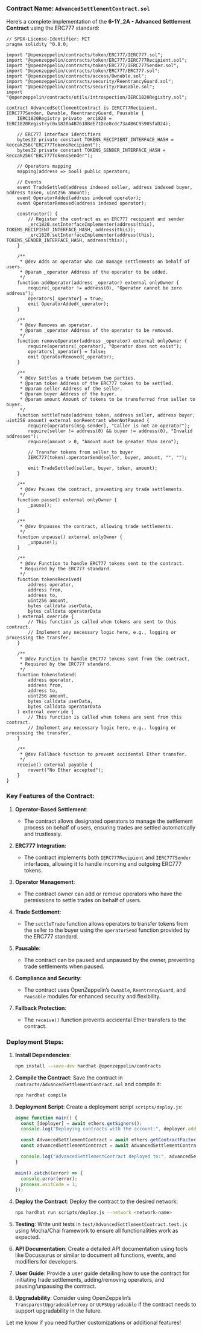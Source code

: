 ### Contract Name: `AdvancedSettlementContract.sol`

Here’s a complete implementation of the **6-1Y_2A - Advanced Settlement Contract** using the ERC777 standard:

```solidity
// SPDX-License-Identifier: MIT
pragma solidity ^0.8.0;

import "@openzeppelin/contracts/token/ERC777/IERC777.sol";
import "@openzeppelin/contracts/token/ERC777/IERC777Recipient.sol";
import "@openzeppelin/contracts/token/ERC777/IERC777Sender.sol";
import "@openzeppelin/contracts/token/ERC777/ERC777.sol";
import "@openzeppelin/contracts/access/Ownable.sol";
import "@openzeppelin/contracts/security/ReentrancyGuard.sol";
import "@openzeppelin/contracts/security/Pausable.sol";
import "@openzeppelin/contracts/utils/introspection/IERC1820Registry.sol";

contract AdvancedSettlementContract is IERC777Recipient, IERC777Sender, Ownable, ReentrancyGuard, Pausable {
    IERC1820Registry private _erc1820 = IERC1820Registry(0x1820a4B7618BdE71Dce8cdc73aAB6C95905faD24);

    // ERC777 interface identifiers
    bytes32 private constant TOKENS_RECIPIENT_INTERFACE_HASH = keccak256("ERC777TokensRecipient");
    bytes32 private constant TOKENS_SENDER_INTERFACE_HASH = keccak256("ERC777TokensSender");

    // Operators mapping
    mapping(address => bool) public operators;

    // Events
    event TradeSettled(address indexed seller, address indexed buyer, address token, uint256 amount);
    event OperatorAdded(address indexed operator);
    event OperatorRemoved(address indexed operator);

    constructor() {
        // Register the contract as an ERC777 recipient and sender
        _erc1820.setInterfaceImplementer(address(this), TOKENS_RECIPIENT_INTERFACE_HASH, address(this));
        _erc1820.setInterfaceImplementer(address(this), TOKENS_SENDER_INTERFACE_HASH, address(this));
    }

    /**
     * @dev Adds an operator who can manage settlements on behalf of users.
     * @param _operator Address of the operator to be added.
     */
    function addOperator(address _operator) external onlyOwner {
        require(_operator != address(0), "Operator cannot be zero address");
        operators[_operator] = true;
        emit OperatorAdded(_operator);
    }

    /**
     * @dev Removes an operator.
     * @param _operator Address of the operator to be removed.
     */
    function removeOperator(address _operator) external onlyOwner {
        require(operators[_operator], "Operator does not exist");
        operators[_operator] = false;
        emit OperatorRemoved(_operator);
    }

    /**
     * @dev Settles a trade between two parties.
     * @param token Address of the ERC777 token to be settled.
     * @param seller Address of the seller.
     * @param buyer Address of the buyer.
     * @param amount Amount of tokens to be transferred from seller to buyer.
     */
    function settleTrade(address token, address seller, address buyer, uint256 amount) external nonReentrant whenNotPaused {
        require(operators[msg.sender], "Caller is not an operator");
        require(seller != address(0) && buyer != address(0), "Invalid addresses");
        require(amount > 0, "Amount must be greater than zero");

        // Transfer tokens from seller to buyer
        IERC777(token).operatorSend(seller, buyer, amount, "", "");

        emit TradeSettled(seller, buyer, token, amount);
    }

    /**
     * @dev Pauses the contract, preventing any trade settlements.
     */
    function pause() external onlyOwner {
        _pause();
    }

    /**
     * @dev Unpauses the contract, allowing trade settlements.
     */
    function unpause() external onlyOwner {
        _unpause();
    }

    /**
     * @dev Function to handle ERC777 tokens sent to the contract.
     * Required by the ERC777 standard.
     */
    function tokensReceived(
        address operator,
        address from,
        address to,
        uint256 amount,
        bytes calldata userData,
        bytes calldata operatorData
    ) external override {
        // This function is called when tokens are sent to this contract.
        // Implement any necessary logic here, e.g., logging or processing the transfer.
    }

    /**
     * @dev Function to handle ERC777 tokens sent from the contract.
     * Required by the ERC777 standard.
     */
    function tokensToSend(
        address operator,
        address from,
        address to,
        uint256 amount,
        bytes calldata userData,
        bytes calldata operatorData
    ) external override {
        // This function is called when tokens are sent from this contract.
        // Implement any necessary logic here, e.g., logging or processing the transfer.
    }

    /**
     * @dev Fallback function to prevent accidental Ether transfer.
     */
    receive() external payable {
        revert("No Ether accepted");
    }
}
```

### Key Features of the Contract:

1. **Operator-Based Settlement**:
   - The contract allows designated operators to manage the settlement process on behalf of users, ensuring trades are settled automatically and trustlessly.

2. **ERC777 Integration**:
   - The contract implements both `IERC777Recipient` and `IERC777Sender` interfaces, allowing it to handle incoming and outgoing ERC777 tokens.

3. **Operator Management**:
   - The contract owner can add or remove operators who have the permissions to settle trades on behalf of users.

4. **Trade Settlement**:
   - The `settleTrade` function allows operators to transfer tokens from the seller to the buyer using the `operatorSend` function provided by the ERC777 standard.

5. **Pausable**:
   - The contract can be paused and unpaused by the owner, preventing trade settlements when paused.

6. **Compliance and Security**:
   - The contract uses OpenZeppelin’s `Ownable`, `ReentrancyGuard`, and `Pausable` modules for enhanced security and flexibility.

7. **Fallback Protection**:
   - The `receive()` function prevents accidental Ether transfers to the contract.

### Deployment Steps:

1. **Install Dependencies**:
   ```bash
   npm install --save-dev hardhat @openzeppelin/contracts
   ```

2. **Compile the Contract**:
   Save the contract in `contracts/AdvancedSettlementContract.sol` and compile it:
   ```bash
   npx hardhat compile
   ```

3. **Deployment Script**:
   Create a deployment script `scripts/deploy.js`:
   ```javascript
   async function main() {
     const [deployer] = await ethers.getSigners();
     console.log("Deploying contracts with the account:", deployer.address);

     const AdvancedSettlementContract = await ethers.getContractFactory("AdvancedSettlementContract");
     const advancedSettlementContract = await AdvancedSettlementContract.deploy();

     console.log("AdvancedSettlementContract deployed to:", advancedSettlementContract.address);
   }

   main().catch((error) => {
     console.error(error);
     process.exitCode = 1;
   });
   ```

4. **Deploy the Contract**:
   Deploy the contract to the desired network:
   ```bash
   npx hardhat run scripts/deploy.js --network <network-name>
   ```

5. **Testing**:
   Write unit tests in `test/AdvancedSettlementContract.test.js` using Mocha/Chai framework to ensure all functionalities work as expected.

6. **API Documentation**:
   Create a detailed API documentation using tools like Docusaurus or similar to document all functions, events, and modifiers for developers.

7. **User Guide**:
   Provide a user guide detailing how to use the contract for initiating trade settlements, adding/removing operators, and pausing/unpausing the contract.

8. **Upgradability**:
   Consider using OpenZeppelin’s `TransparentUpgradeableProxy` or `UUPSUpgradeable` if the contract needs to support upgradability in the future.

Let me know if you need further customizations or additional features!